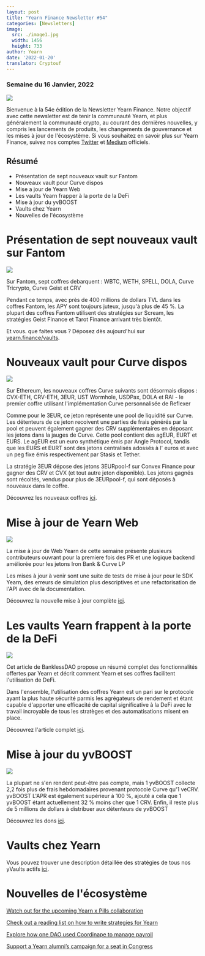 ```yaml
---
layout: post
title: "Yearn Finance Newsletter #54"
categories: [Newsletters]
image:
  src: ./image1.jpg
  width: 1456
  height: 733
author: Yearn
date: '2022-01-20'
translator: Cryptouf
---
```


### Semaine du 16 Janvier, 2022

![](./image1.jpg?w=1100&h=554)

Bienvenue à la 54e édition de la Newsletter Yearn Finance. Notre objectif avec cette newsletter est de tenir la communauté Yearn, et plus généralement la communauté crypto, au courant des dernières nouvelles, y compris les lancements de produits, les changements de gouvernance et les mises à jour de l'écosystème. Si vous souhaitez en savoir plus sur Yearn Finance, suivez nos comptes [Twitter](https://twitter.com/iearnfinance) et [Medium](https://medium.com/iearn) officiels.

## Résumé

- Présentation de sept nouveaux vault sur Fantom
- Nouveaux vault pour Curve dispos
- Mise a jour de Yearn Web
- Les vaults Yearn frapper à la porte de la DeFi
- Mise à jour du yvBOOST
- Vaults chez Yearn
- Nouvelles de l'écosystème

# Présentation de sept nouveaux vault sur Fantom

![](./image2.jpg?w=1100&h=554)

Sur Fantom, sept coffres debarquent : WBTC, WETH, SPELL, DOLA, Curve Tricrypto, Curve Geist et CRV

Pendant ce temps, avec près de 400 millions de dollars TVL dans les coffres Fantom, les APY sont toujours juteux, jusqu'à plus de 45 %. La plupart des coffres Fantom utilisent des stratégies sur Scream, les stratégies Geist Finance et Tarot Finance arrivant très bientôt.

Et vous. que faites vous ? Déposez dès aujourd'hui sur [yearn.finance/vaults](https://yearn.finance/vaults).

# Nouveaux vault pour Curve dispos

![](./image3.jpg?w=644&h=464)

Sur Ethereum, les nouveaux coffres Curve suivants sont désormais dispos : CVX-ETH, CRV-ETH, 3EUR, UST Wormhole, USDPax, DOLA et RAI - le premier coffre utilisant l'implémentation Curve personnalisée de Reflexer

Comme pour le 3EUR, ce jeton représente une pool de liquidité sur Curve. Les détenteurs de ce jeton recoivent une parties de frais générés par la pool et peuvent également gagner des CRV supplémentaires en déposant les jetons dans la jauges de Curve. Cette pool contient des agEUR, EURT et EURS. Le agEUR est un euro synthétique émis par Angle Protocol, tandis que les EURS et EURT sont des jetons centralisés adossés à l' euros et avec un peg fixe émis respectivement par Stasis et Tether.

La stratégie 3EUR dépose des jetons 3EURpool-f sur Convex Finance pour gagner des CRV et CVX (et tout autre jeton disponible). Les jetons gagnés sont récoltés, vendus pour plus de 3EURpool-f, qui sont déposés à nouveaux dans le coffre.

Découvrez les nouveaux coffres [ici](https://yearn.finance/#/vaults).

# Mise à jour de Yearn Web

![](./image4.jpg?w=900&h=734)

La mise à jour de Web Yearn de cette semaine présente plusieurs contributeurs ouvrant pour la premiere fois des PR et une logique backend améliorée pour les jetons Iron Bank & Curve LP

Les mises à jour à venir sont une suite de tests de mise à jour pour le SDK Yearn, des erreurs de simulation plus descriptives et une refactorisation de l'API avec de la documentation.

Découvrez la nouvelle mise à jour complète [ici](https://yearnweb.substack.com/p/yearn-web-engineering-update).

# Les vaults Yearn frappent à la porte de la DeFi

![](./image5.jpg?w=957&h=538)

Cet article de BanklessDAO propose un résumé complet des fonctionnalités offertes par Yearn et décrit comment Yearn et ses coffres facilitent l'utilisation de DeFi.

Dans l'ensemble, l'utilisation des coffres Yearn est un pari sur le protocole ayant la plus haute sécurité parmis les agrégateurs de rendement et étant capable d'apporter une efficacité de capital significative à la DeFi avec le travail incroyable de tous les stratèges et des automatisations misent en place.

Découvrez l'article complet [ici](https://medium.com/bankless-dao/yearn-finance-vaults-knockin-on-defi-s-door-f5e9f56f669a).

# Mise à jour du yvBOOST

![](./image6.jpg?w=1100&h=569)

La plupart ne s'en rendent peut-être pas compte, mais 1 yvBOOST collecte 2,2 fois plus de frais hebdomadaires provenant protocole Curve qu'1 veCRV. yvBOOST L'APR est également supérieur à 100 %, ajouté a cela que 1 yvBOOST étant actuellement 32 % moins cher que 1 CRV. Enfin, il reste plus de 5 millions de dollars à distribuer aux détenteurs de yvBOOST

Découvrez les dons [ici](https://etherscan.io/address/0xdf270b48829e0f05211f3a33e5dc0a84f7247fbe).

# Vaults chez Yearn

Vous pouvez trouver une description détaillée des stratégies de tous nos yVaults actifs [ici](https://medium.com/yearn-state-of-the-vaults/the-vaults-at-yearn-9237905ffed3).

# Nouvelles de l'écosystème

[Watch out for the upcoming Yearn x Pills collaboration](https://twitter.com/bantg/status/1482764820265029633)

[Check out a reading list on how to write strategies for Yearn](https://twitter.com/sjkelleyjr/status/1481664381054177281)

[Explore how one DAO used Coordinape to manage payroll](https://twitter.com/jkey_eth/status/1479642151730356226)

[Support a Yearn alumni’s campaign for a seat in Congress](https://twitter.com/mattdwest/status/1481083902580166656)
